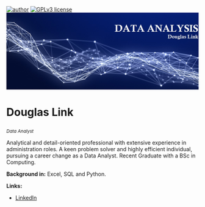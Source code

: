 [![author](https://img.shields.io/badge/author-DouglasLink-red.svg)](https://www.linkedin.com/in/douglas-dezordi-link-813b86170/) [![GPLv3 license](https://img.shields.io/badge/License-GPLv3-blue.svg)](http://perso.crans.org/besson/LICENSE.html)
  <img src="DA banner.jpg" >
</p>

# Douglas Link
<sub>*Data Analyst*</sub>

Analytical and detail-oriented professional with extensive experience in administration roles. A keen problem solver and highly efficient individual, pursuing a career change as a Data Analyst.
Recent Graduate with a BSc in Computing.

**Background in:** Excel, SQL and Python. 

**Links:**
* [LinkedIn](https://bit.ly/3pjKRMo)
